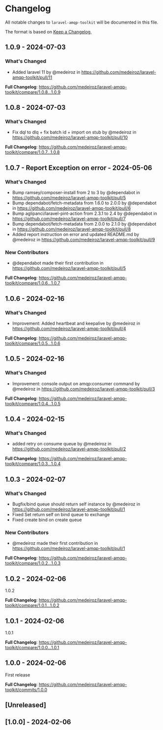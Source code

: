 # Changelog

All notable changes to `laravel-amqp-toolkit` will be documented in this file.

The format is based on [Keep a Changelog](https://keepachangelog.com/en/1.0.0/),

## 1.0.9 - 2024-07-03

### What's Changed

* Added laravel 11 by @medeiroz in https://github.com/medeiroz/laravel-amqp-toolkit/pull/11

**Full Changelog**: https://github.com/medeiroz/laravel-amqp-toolkit/compare/1.0.8...1.0.9

## 1.0.8 - 2024-07-03

### What's Changed

* Fix dql to dlq + fix batch id + import on stub by @medeiroz in https://github.com/medeiroz/laravel-amqp-toolkit/pull/10

**Full Changelog**: https://github.com/medeiroz/laravel-amqp-toolkit/compare/1.0.7...1.0.8

## 1.0.7 - Report Exception on error - 2024-05-06

### What's Changed

* Bump ramsey/composer-install from 2 to 3 by @dependabot in https://github.com/medeiroz/laravel-amqp-toolkit/pull/5
* Bump dependabot/fetch-metadata from 1.6.0 to 2.0.0 by @dependabot in https://github.com/medeiroz/laravel-amqp-toolkit/pull/6
* Bump aglipanci/laravel-pint-action from 2.3.1 to 2.4 by @dependabot in https://github.com/medeiroz/laravel-amqp-toolkit/pull/7
* Bump dependabot/fetch-metadata from 2.0.0 to 2.1.0 by @dependabot in https://github.com/medeiroz/laravel-amqp-toolkit/pull/8
* Added report instruction on error and updated README.md by @medeiroz in https://github.com/medeiroz/laravel-amqp-toolkit/pull/9

### New Contributors

* @dependabot made their first contribution in https://github.com/medeiroz/laravel-amqp-toolkit/pull/5

**Full Changelog**: https://github.com/medeiroz/laravel-amqp-toolkit/compare/1.0.6...1.0.7

## 1.0.6 - 2024-02-16

### What's Changed

* Improvement: Added heartbeat and keepalive by @medeiroz in https://github.com/medeiroz/laravel-amqp-toolkit/pull/4

**Full Changelog**: https://github.com/medeiroz/laravel-amqp-toolkit/compare/1.0.5...1.0.6

## 1.0.5 - 2024-02-16

### What's Changed

* Improvement: console output on amqp:consumer command by @medeiroz in https://github.com/medeiroz/laravel-amqp-toolkit/pull/3

**Full Changelog**: https://github.com/medeiroz/laravel-amqp-toolkit/compare/1.0.4...1.0.5

## 1.0.4 - 2024-02-15

### What's Changed

* added retry on consume queue by @medeiroz in https://github.com/medeiroz/laravel-amqp-toolkit/pull/2

**Full Changelog**: https://github.com/medeiroz/laravel-amqp-toolkit/compare/1.0.3...1.0.4

## 1.0.3 - 2024-02-07

### What's Changed

* Bugfix/bind queue should return self instance by @medeiroz in https://github.com/medeiroz/laravel-amqp-toolkit/pull/1
* Fixed Set return self on bind queue to exchange
* Fixed create bind on create queue

### New Contributors

* @medeiroz made their first contribution in https://github.com/medeiroz/laravel-amqp-toolkit/pull/1

**Full Changelog**: https://github.com/medeiroz/laravel-amqp-toolkit/compare/1.0.2...1.0.3

## 1.0.2 - 2024-02-06

1.0.2

**Full Changelog**: https://github.com/medeiroz/laravel-amqp-toolkit/compare/1.0.1...1.0.2

## 1.0.1 - 2024-02-06

1.0.1

**Full Changelog**: https://github.com/medeiroz/laravel-amqp-toolkit/compare/1.0.0...1.0.1

## 1.0.0 - 2024-02-06

First release

**Full Changelog**: https://github.com/medeiroz/laravel-amqp-toolkit/commits/1.0.0

## [Unreleased]

## [1.0.0] - 2024-02-06
